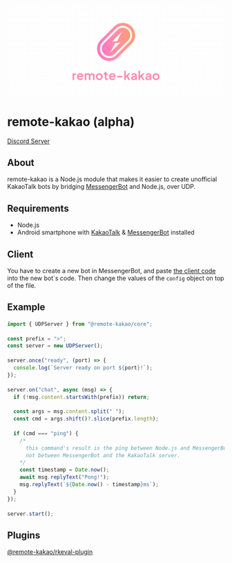 ![remote-kakao banner](https://raw.githubusercontent.com/remote-kakao/core/main/images/banner.png)

# remote-kakao (alpha)

[Discord Server](https://discord.gg/T9PrmtcR8a)

## About

remote-kakao is a Node.js module that makes it easier to create unofficial KakaoTalk bots by bridging [MessengerBot](https://play.google.com/store/apps/details?id=com.xfl.msgbot) and Node.js, over UDP.

## Requirements

- Node.js
- Android smartphone with [KakaoTalk](https://play.google.com/store/apps/details?id=com.kakao.talk) & [MessengerBot](https://play.google.com/store/apps/details?id=com.xfl.msgbot) installed

## Client

You have to create a new bot in MessengerBot, and paste [the client code](https://github.com/remote-kakao/core-client) into the new bot\`s code. Then change the values of the `config` object on top of the file.

## Example

```ts
import { UDPServer } from "@remote-kakao/core";

const prefix = ">";
const server = new UDPServer();

server.once("ready", (port) => {
  console.log(`Server ready on port ${port}!`);
});

server.on("chat", async (msg) => {
  if (!msg.content.startsWith(prefix)) return;

  const args = msg.content.split(" ");
  const cmd = args.shift()?.slice(prefix.length);

  if (cmd === "ping") {
    /*
      this command's result is the ping between Node.js and MessengerBot,
      not between MessengerBot and the KakaoTalk server.
    */
    const timestamp = Date.now();
    await msg.replyText("Pong!");
    msg.replyText(`${Date.now() - timestamp}ms`);
  }
});

server.start();
```

## Plugins

<!-- [@remote-kakao/kakaolink-plugin](https://github.com/remote-kakao/kakaolink-plugin) -->

[@remote-kakao/rkeval-plugin](https://github.com/remote-kakao/rkeval-plugin)
